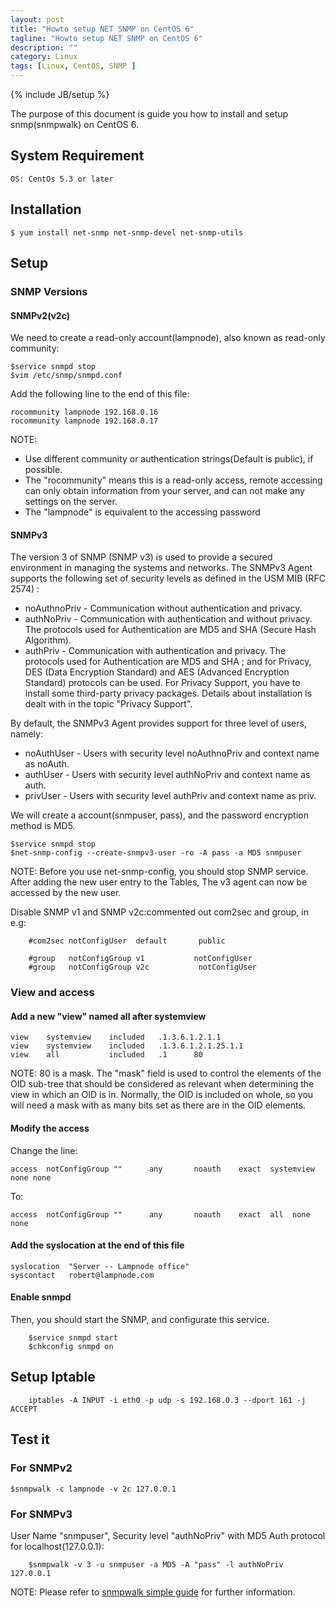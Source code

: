 ```yaml
---
layout: post
title: "Howto setup NET SNMP on CentOS 6"
tagline: "Howto setup NET SNMP on CentOS 6"
description: ""
category: Linux 
tags: [Linux, CentOS, SNMP ]
---
```

{% include JB/setup %}

The purpose of this document is guide you how to install and setup snmp(snmpwalk) on CentOS 6.

## System Requirement

	OS: CentOs 5.3 or later

## Installation

	$ yum install net-snmp net-snmp-devel net-snmp-utils

## Setup

### SNMP Versions

#### SNMPv2(v2c)

We need to create a read-only account(lampnode), also known as read-only community:

	$service snmpd stop
	$vim /etc/snmp/snmpd.conf

Add the following line to the end of this file:

	rocommunity lampnode 192.168.0.16
	rocommunity lampnode 192.168.0.17

NOTE: 

 - Use different community or authentication strings(Default is public), if possible.
 - The "rocommunity" means this is a read-only access, remote accessing can only obtain 
information from your server, and can not make any settings on the server.
 - The "lampnode" is equivalent to the accessing password


#### SNMPv3
The version 3 of SNMP (SNMP v3) is used to provide a secured environment in managing the systems and networks. The SNMPv3 Agent supports the following set of security levels as defined in the USM MIB (RFC 2574) :

 - noAuthnoPriv - Communication without authentication and privacy.
 - authNoPriv - Communication with authentication and without privacy. The protocols used for Authentication are MD5 and SHA (Secure Hash Algorithm).
 - authPriv - Communication with authentication and privacy. The protocols used for Authentication are MD5 and SHA ; and for Privacy, DES (Data Encryption Standard) and AES (Advanced Encryption Standard) protocols can be used. For Privacy Support, you have to install some third-party privacy packages. Details about installation is dealt with in the topic "Privacy Support".

By default, the SNMPv3 Agent provides support for three level of users, namely:

- noAuthUser - Users with security level noAuthnoPriv and context name as noAuth.
- authUser - Users with security level authNoPriv and context name as auth.
- privUser - Users with security level authPriv and context name as priv.

We will create a account(snmpuser, pass), and the password encryption method is MD5.

	$service snmpd stop
	$net-snmp-config --create-snmpv3-user -ro -A pass -a MD5 snmpuser

NOTE: Before you use net-snmp-config, you should stop SNMP service. After adding the new user entry to the Tables, 
The v3 agent can now be accessed by the new user.

Disable SNMP v1 and SNMP v2c:commented out com2sec and group, in e.g:

        #com2sec notConfigUser  default       public

        #group   notConfigGroup v1           notConfigUser
        #group   notConfigGroup v2c           notConfigUser

### View and access

#### Add a new "view" named all after systemview

	view    systemview    included   .1.3.6.1.2.1.1
	view    systemview    included   .1.3.6.1.2.1.25.1.1	
	view    all           included   .1      80

NOTE: 80 is a mask. The "mask" field is used to control the elements of the OID sub-tree that should be considered as relevant 
when determining the view in which an OID is in. Normally, the OID is included on whole, so you will need a mask with as many bits set as there are in the OID elements.

#### Modify the access

Change the line:	

	access  notConfigGroup ""      any       noauth    exact  systemview  none none

To:

	access  notConfigGroup ""      any       noauth    exact  all  none none

#### Add the syslocation at the end of this file

	syslocation  "Server -- Lampnode office"
	syscontact   robert@lampnode.com

#### Enable snmpd 	

Then, you should start the SNMP, and configurate this service.

        $service snmpd start
        $chkconfig snmpd on

## Setup Iptable

        iptables -A INPUT -i eth0 -p udp -s 192.168.0.3 --dport 161 -j ACCEPT

## Test it

### For SNMPv2

	$snmpwalk -c lampnode -v 2c 127.0.0.1

### For SNMPv3
User Name "snmpuser", Security level "authNoPriv" with MD5 Auth protocol for localhost(127.0.0.1):

        $snmpwalk -v 3 -u snmpuser -a MD5 -A "pass" -l authNoPriv 127.0.0.1	

NOTE: Please refer to [snmpwalk simple guide](/linux/howto-use-snmpwalk-on-linux/) for further information.

